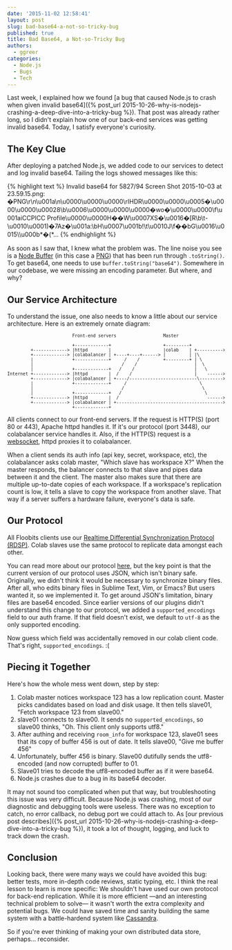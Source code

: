 ```yaml
---
date: '2015-11-02 12:58:41'
layout: post
slug: bad-base64-a-not-so-tricky-bug
published: true
title: Bad Base64, a Not-so-Tricky Bug
authors:
  - ggreer
categories:
  - Node.js
  - Bugs
  - Tech
---
```


Last week, I explained how we found [a bug that caused Node.js to crash when given invalid base64]({% post_url 2015-10-26-why-is-nodejs-crashing-a-deep-dive-into-a-tricky-bug %}). That post was already rather long, so I didn't explain how one of our back-end services was getting invalid base64. Today, I satisfy everyone's curiosity.


## The Key Clue

After deploying a patched Node.js, we added code to our services to detect and log invalid base64. Tailing the logs showed messages like this:

{% highlight text %}
Invalid base64 for 5827/94 Screen Shot 2015-10-03 at 23.59.15.png:
�PNG\r\n\u001a\n\u0000\u0000\u0000\rIHDR\u0000\u0000\u0005�\u0000\u0000\u00028\b\u0006\u0000\u0000\u0000�wo�\u0000\u0000\f\u001aiCCPICC Profile\u0000\u0000H��W\u0007XS�\u0016�[R\b\t-\u0010\u0001)�7Az�\u001a:\bH\u0007\u001b!\t\u0010J\f��bG\u0016\u0015\\\u000b\*�(\*...
{% endhighlight %}

As soon as I saw that, I knew what the problem was. The line noise you see is a [Node Buffer](https://nodejs.org/api/buffer.html) (in this case a [PNG](https://en.wikipedia.org/wiki/Portable_Network_Graphics)) that has been run through `.toString()`. To get base64, one needs to use `buffer.toString("base64")`. Somewhere in our codebase, we were missing an encoding parameter. But where, and why?


## Our Service Architecture

To understand the issue, one also needs to know a little about our service architecture. Here is an extremely ornate diagram:

<pre style="font-size: 10px; overflow-wrap: none;">
                         Front-end servers                  Master                   Slaves

                         +-------------+                    +---------+              +--------+
         +-------------> |httpd        |                    |colab    | +----------> |colab   | <-----+
         +-------------> |colabalancer | +----+----+------> |         | |\           |        |       |
         |               +-------------+     /    /         +---------+ | \          +--------+       |
         |                                  /    /                      |  \                          |
         |               +-------------+   /    /                       |   \        +--------+       |
Internet +-------------> |httpd        |  /    /                        |    ------> |colab   | <-----+
         +-------------> |colabalancer | +----/--------------------------\---------> |        |       |
         |               +-------------+     /                            \          +--------+       |
         |                                  /                              \                          |
         |               +-------------+   /                                \        +--------+       |
         +-------------> |httpd        |  /                                  ------> |colab   | <-----+
         +-------------> |colabalancer | +-----------------------------------------> |        |
                         +-------------+                                             +--------+
</pre>

All clients connect to our front-end servers. If the request is HTTP(S) (port 80 or 443), Apache httpd handles it. If it's our protocol (port 3448), our colabalancer service handles it. Also, if the HTTP(S) request is a [websocket](https://en.wikipedia.org/wiki/WebSocket), httpd proxies it to colabalancer.

When a client sends its auth info (api key, secret, workspace, etc), the colabalancer asks colab master, "Which slave has workspace X?" When the master responds, the balancer connects to that slave and pipes data between it and the client. The master also makes sure that there are multiple up-to-date copies of each workspace. If a workspace's replication count is low, it tells a slave to copy the workspace from another slave. That way if a server suffers a hardware failure, everyone's data is safe.


## Our Protocol

All Floobits clients use our [Realtime Differential Synchronization Protocol (RDSP)](https://floobits.com/protocol). Colab slaves use the same protocol to replicate data amongst each other.

You can read more about our protocol [here](https://floobits.com/protocol), but the key point is that the current version of our protocol uses JSON, which isn't binary safe. Originally, we didn't think it would be necessary to synchronize binary files. After all, who edits binary files in Sublime Text, Vim, or Emacs? But users wanted it, so we implemented it. To get around JSON's limitation, binary files are base64 encoded. Since earlier versions of our plugins didn't understand this change to our protocol, we added a `supported_encodings` field to our auth frame. If that field doesn't exist, we default to `utf-8` as the only supported encoding.

Now guess which field was accidentally removed in our colab client code. That's right, `supported_encodings`. :(


## Piecing it Together

Here's how the whole mess went down, step by step:

1. Colab master notices workspace 123 has a low replication count. Master picks candidates based on load and disk usage. It then tells slave01, "Fetch workspace 123 from slave00."
1. slave01 connects to slave00. It sends no `supported_encodings`, so slave00 thinks, "Oh. This client only supports utf8."
1. After authing and receiving `room_info` for workspace 123, slave01 sees that its copy of buffer 456 is out of date. It tells slave00, "Give me buffer 456"
1. Unfortunately, buffer 456 is binary. Slave00 dutifully sends the utf8-encoded (and now corrupted) buffer to 01.
1. Slave01 tries to decode the utf8-encoded buffer as if it were base64.
1. Node.js crashes due to a bug in its base64 decoder.

It may not sound too complicated when put that way, but troubleshooting this issue was very difficult. Because Node.js was crashing, most of our diagnostic and debugging tools were useless. There was no exception to catch, no error callback, no debug port we could attach to. As [our previous post describes]({% post_url 2015-10-26-why-is-nodejs-crashing-a-deep-dive-into-a-tricky-bug %}), it took a lot of thought, logging, and luck to track down the crash.


## Conclusion

Looking back, there were many ways we could have avoided this bug: better tests, more in-depth code reviews, static typing, etc. I think the real lesson to learn is more specific: We shouldn't have used our own protocol for back-end replication. While it is more efficient —and an interesting technical problem to solve— it wasn't worth the extra complexity and potential bugs. We could have saved time and sanity building the same system with a battle-hardend system like [Cassandra](http://cassandra.apache.org/).

So if you're ever thinking of making your own distributed data store, perhaps... reconsider.
